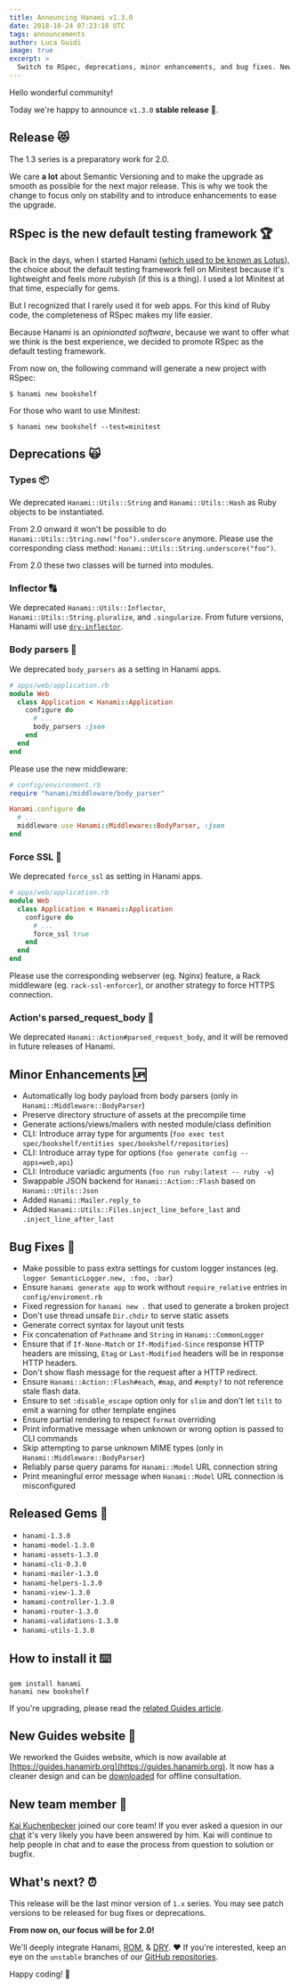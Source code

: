 ```yaml
---
title: Announcing Hanami v1.3.0
date: 2018-10-24 07:23:18 UTC
tags: announcements
author: Luca Guidi
image: true
excerpt: >
  Switch to RSpec, deprecations, minor enhancements, and bug fixes. New Guides website.
---
```


Hello wonderful community!

Today we're happy to announce `v1.3.0` **stable release** 🙌.

## Release 😻

The 1.3 series is a preparatory work for 2.0.

We care **a lot** about Semantic Versioning and to make the upgrade as smooth as possible for the next major release.
This is why we took the change to focus only on stability and to introduce enhancements to ease the upgrade.

## RSpec is the new default testing framework 🏆

Back in the days, when I started Hanami ([which used to be known as Lotus](/blog/2016/01/22/lotus-is-now-hanami.html)), the choice about the default testing framework fell on Minitest because it's lightweight and feels more _rubyish_ (if this is a thing). I used a lot Minitest at that time, especially for gems.

But I recognized that I rarely used it for web apps. For this kind of Ruby code, the completeness of RSpec makes my life easier.

Because Hanami is an _opinionated software_, because we want to offer what we think is the best experience, we decided to promote RSpec as the default testing framework.

From now on, the following command will generate a new project with RSpec:

```shell
$ hanami new bookshelf
```

For those who want to use Minitest:

```shell
$ hanami new bookshelf --test=minitest
```

## Deprecations 🙀

### Types 📦

We deprecated `Hanami::Utils::String` and `Hanami::Utils::Hash` as Ruby objects to be instantiated.

From 2.0 onward it won't be possible to do `Hanami::Utils::String.new("foo").underscore` anymore.
Please use the corresponding class method: `Hanami::Utils::String.underscore("foo")`.

From 2.0 these two classes will be turned into modules.

### Inflector 🔠

We deprecated `Hanami::Utils::Inflector`, `Hanami::Utils::String.pluralize`, and `.singularize`.
From future versions, Hanami will use [`dry-inflector`](http://dry-rb.org/gems/dry-inflector/).

### Body parsers 📃

We deprecated `body_parsers` as a setting in Hanami apps.

```ruby
# apps/web/application.rb
module Web
  class Application < Hanami::Application
    configure do
      # ...
      body_parsers :json
    end
  end
end
```

Please use the new middleware:

```ruby
# config/environment.rb
require "hanami/middleware/body_parser"

Hanami.configure do
  # ...
  middleware.use Hanami::Middleware::BodyParser, :json
end
```

### Force SSL 💪

We deprecated `force_ssl` as setting in Hanami apps.

```ruby
# apps/web/application.rb
module Web
  class Application < Hanami::Application
    configure do
      # ...
      force_ssl true
    end
  end
end
```

Please use the corresponding webserver (eg. Nginx) feature, a Rack middleware (eg. `rack-ssl-enforcer`), or another strategy to force HTTPS connection.

### Action's parsed\_request\_body 🚫

We deprecated `Hanami::Action#parsed_request_body`, and it will be removed in future releases of Hanami.

## Minor Enhancements 🆙

  * Automatically log body payload from body parsers (only in `Hanami::Middleware::BodyParser`)
  * Preserve directory structure of assets at the precompile time
  * Generate actions/views/mailers with nested module/class definition
  * CLI: Introduce array type for arguments (`foo exec test spec/bookshelf/entities spec/bookshelf/repositories`)
  * CLI: Introduce array type for options (`foo generate config --apps=web,api`)
  * CLI: Introduce variadic arguments (`foo run ruby:latest -- ruby -v`)
  * Swappable JSON backend for `Hanami::Action::Flash` based on `Hanami::Utils::Json`
  * Added `Hanami::Mailer.reply_to`
  * Added `Hanami::Utils::Files.inject_line_before_last` and `.inject_line_after_last`

## Bug Fixes 🐞

  * Make possible to pass extra settings for custom logger instances (eg. `logger SemanticLogger.new, :foo, :bar`)
  * Ensure `hanami generate app` to work without `require_relative` entries in `config/enviroment.rb`
  * Fixed regression for `hanami new .` that used to generate a broken project
  * Don't use thread unsafe `Dir.chdir` to serve static assets
  * Generate correct syntax for layout unit tests
  * Fix concatenation of `Pathname` and `String` in `Hanami::CommonLogger`
  * Ensure that if `If-None-Match` or `If-Modified-Since` response HTTP headers are missing, `Etag` or `Last-Modified` headers will be in response HTTP headers.
  * Don't show flash message for the request after a HTTP redirect.
  * Ensure `Hanami::Action::Flash#each`, `#map`, and `#empty?` to not reference stale flash data.
  * Ensure to set `:disable_escape` option only for `slim` and don't let `tilt` to emit a warning for other template engines
  * Ensure partial rendering to respect `format` overriding
  * Print informative message when unknown or wrong option is passed to CLI commands
  * Skip attempting to parse unknown MIME types (only in `Hanami::Middleware::BodyParser`)
  * Reliably parse query params for `Hanami::Model` URL connection string
  * Print meaningful error message when `Hanami::Model` URL connection is misconfigured

## Released Gems 💎

  * `hanami-1.3.0`
  * `hanami-model-1.3.0`
  * `hanami-assets-1.3.0`
  * `hanami-cli-0.3.0`
  * `hanami-mailer-1.3.0`
  * `hanami-helpers-1.3.0`
  * `hanami-view-1.3.0`
  * `hamami-controller-1.3.0`
  * `hanami-router-1.3.0`
  * `hanami-validations-1.3.0`
  * `hanami-utils-1.3.0`

## How to install it ⌨️

```shell
gem install hanami
hanami new bookshelf
```

If you're upgrading, please read the [related Guides article](https://guides.hanamirb.org/upgrade-notes/v130/).

## New Guides website 📖

We reworked the Guides website, which is now available at [https://guides.hanamirb.org](https://guides.hanamirb.org).
It now has a cleaner design and can be [downloaded](https://github.com/hanami/guides/releases) for offline consultation.

## New team member 👱

[Kai Kuchenbecker](https://twitter.com/kaikuchn) joined our core team!
If you ever asked a quesion in our [chat](http://chat.hanamirb.org) it's very likely you have been answered by him.
Kai will continue to help people in chat and to ease the process from question to solution or bugfix.

## What's next? ⏰

This release will be the last minor version of `1.x` series.
You may see patch versions to be released for bug fixes or deprecations.

**From now on, our focus will be for 2.0!**

We'll deeply integrate Hanami, [ROM](https://rom-rb.org/), & [DRY](https://dry-rb.org/). ❤️
If you're interested, keep an eye on the `unstable` branches of our [GitHub repositories](https://github.com/hanami).

Happy coding! 🌸
